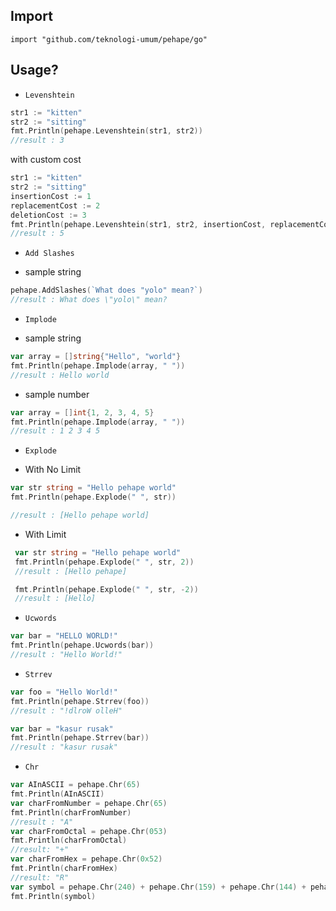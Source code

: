 ## Import
`import "github.com/teknologi-umum/pehape/go"`

## Usage?
 * `Levenshtein`
 ```go
 str1 := "kitten"
 str2 := "sitting"
 fmt.Println(pehape.Levenshtein(str1, str2))
 //result : 3
 ```
 with custom cost
 ```go
 str1 := "kitten"
 str2 := "sitting"
 insertionCost := 1
 replacementCost := 2
 deletionCost := 3
 fmt.Println(pehape.Levenshtein(str1, str2, insertionCost, replacementCost, deletionCost))
 //result : 5
 ```
 * `Add Slashes`
  - sample string
```go
pehape.AddSlashes(`What does "yolo" mean?`)
//result : What does \"yolo\" mean?
```

 * `Implode`
  - sample string
```go
var array = []string{"Hello", "world"}
fmt.Println(pehape.Implode(array, " "))
//result : Hello world
```
  - sample number
```go
var array = []int{1, 2, 3, 4, 5}
fmt.Println(pehape.Implode(array, " "))
//result : 1 2 3 4 5
```

 * `Explode`
  - With No Limit
 ```go
 var str string = "Hello pehape world"
 fmt.Println(pehape.Explode(" ", str))

 //result : [Hello pehape world]
 ```
  - With Limit
```go
 var str string = "Hello pehape world"
 fmt.Println(pehape.Explode(" ", str, 2))
 //result : [Hello pehape]

 fmt.Println(pehape.Explode(" ", str, -2))
 //result : [Hello]
 ```
 
 * `Ucwords`
```go
var bar = "HELLO WORLD!"
fmt.Println(pehape.Ucwords(bar))
//result : "Hello World!"
```

 * `Strrev`
 ```go
 var foo = "Hello World!"
 fmt.Println(pehape.Strrev(foo))
 //result : "!dlroW olleH"

 var bar = "kasur rusak"
 fmt.Println(pehape.Strrev(bar))
 //result : "kasur rusak"
 ```
 
  * `Chr`
 ```go
 var AInASCII = pehape.Chr(65)
 fmt.Println(AInASCII)
 var charFromNumber = pehape.Chr(65)
 fmt.Println(charFromNumber)
 //result : "A"
 var charFromOctal = pehape.Chr(053)
 fmt.Println(charFromOctal)
 //result: "+"
 var charFromHex = pehape.Chr(0x52)
 fmt.Println(charFromHex)
 //result: "R"
 var symbol = pehape.Chr(240) + pehape.Chr(159) + pehape.Chr(144) + pehape.Chr(152)
 fmt.Println(symbol)
 ```
